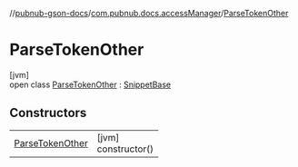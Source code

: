 //[pubnub-gson-docs](../../../index.md)/[com.pubnub.docs.accessManager](../index.md)/[ParseTokenOther](index.md)

# ParseTokenOther

[jvm]\
open class [ParseTokenOther](index.md) : [SnippetBase](../../com.pubnub.docs/-snippet-base/index.md)

## Constructors

| | |
|---|---|
| [ParseTokenOther](-parse-token-other.md) | [jvm]<br>constructor() |
